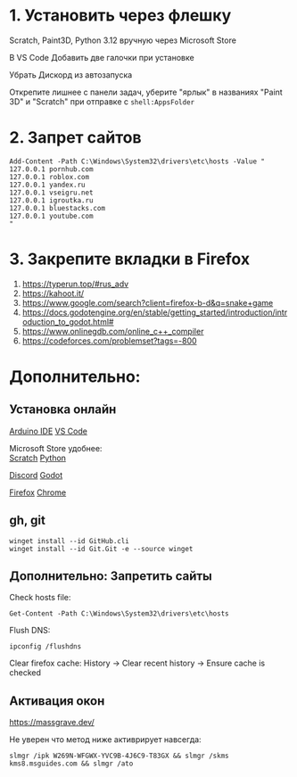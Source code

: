 # 1. Установить через флешку

Scratch, Paint3D, Python 3.12 вручную через Microsoft Store

В VS Code Добавить две галочки при установке

Убрать Дискорд из автозапуска  

Открепите лишнее с панели задач, уберите "ярлык" в названиях "Paint 3D" и "Scratch" при отправке с `shell:AppsFolder`

# 2. Запрет сайтов
```
Add-Content -Path C:\Windows\System32\drivers\etc\hosts -Value "
127.0.0.1 pornhub.com
127.0.0.1 roblox.com
127.0.0.1 yandex.ru
127.0.0.1 vseigru.net
127.0.0.1 igroutka.ru
127.0.0.1 bluestacks.com
127.0.0.1 youtube.com
"
```

# 3. Закрепите вкладки в Firefox

1. https://typerun.top/#rus_adv
2. https://kahoot.it/
3. https://www.google.com/search?client=firefox-b-d&q=snake+game
4. https://docs.godotengine.org/en/stable/getting_started/introduction/introduction_to_godot.html#
5. https://www.onlinegdb.com/online_c++_compiler
6. https://codeforces.com/problemset?tags=-800

# Дополнительно: 

## Установка онлайн

[Arduino IDE](https://downloads.arduino.cc/arduino-ide/arduino-ide_2.3.2_Windows_64bit.exe)
[VS Code](https://code.visualstudio.com/sha/download?build=stable&os=win32-x64)

Microsoft Store удобнее: \
[Scratch](https://apps.microsoft.com/detail/9pfgj25jl6x3?cid=storebadge&ocid=badge&rtc=1&hl=ru-kg&gl=KG)
[Python](https://www.microsoft.com/store/productId/9NCVDN91XZQP?ocid=pdpshare)

[Discord](https://discord.com/api/downloads/distributions/app/installers/latest?channel=stable&platform=win&arch=x64)
[Godot](https://github.com/godotengine/godot/releases/download/4.3-stable/Godot_v4.3-stable_win64.exe.zip)

[Firefox](https://www.mozilla.org/ru/firefox/download/thanks/)
[Chrome](https://www.google.com/intl/ru/chrome/next-steps.html?statcb=1&installdataindex=empty&defaultbrowser=0#)

## gh, git
```
winget install --id GitHub.cli
winget install --id Git.Git -e --source winget
```

## Дополнительно: Запретить сайты

Check hosts file:
```
Get-Content -Path C:\Windows\System32\drivers\etc\hosts
```
Flush DNS:
```
ipconfig /flushdns
```
Clear firefox cache: History -> Clear recent history -> Ensure cache is checked

## Активация окон

https://massgrave.dev/

Не уверен что метод ниже активрирует навсегда:
```
slmgr /ipk W269N-WFGWX-YVC9B-4J6C9-T83GX && slmgr /skms kms8.msguides.com && slmgr /ato
```



